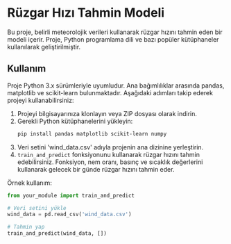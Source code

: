# Rüzgar Hızı Tahmin Modeli

Bu proje, belirli meteorolojik verileri kullanarak rüzgar hızını tahmin eden bir modeli içerir. Proje, Python programlama dili ve bazı popüler kütüphaneler kullanılarak geliştirilmiştir.

## Kullanım

Proje Python 3.x sürümleriyle uyumludur. Ana bağımlılıklar arasında pandas, matplotlib ve scikit-learn bulunmaktadır. Aşağıdaki adımları takip ederek projeyi kullanabilirsiniz:

1. Projeyi bilgisayarınıza klonlayın veya ZIP dosyası olarak indirin.
2. Gerekli Python kütüphanelerini yükleyin:
    ```bash
    pip install pandas matplotlib scikit-learn numpy
    ```
3. Veri setini 'wind_data.csv' adıyla projenin ana dizinine yerleştirin.
4. `train_and_predict` fonksiyonunu kullanarak rüzgar hızını tahmin edebilirsiniz. Fonksiyon, nem oranı, basınç ve sıcaklık değerlerini kullanarak gelecek bir günde rüzgar hızını tahmin eder.

Örnek kullanım:
```python
from your_module import train_and_predict

# Veri setini yükle
wind_data = pd.read_csv('wind_data.csv')

# Tahmin yap
train_and_predict(wind_data, [])
